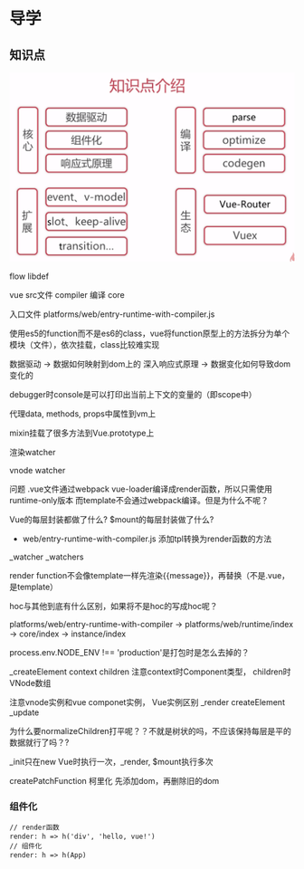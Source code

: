 # 导学

## 知识点
![](./images/2019-04-16-22-39-23.png)


flow libdef

vue src文件
compiler 编译
core 

入口文件
platforms/web/entry-runtime-with-compiler.js


使用es5的function而不是es6的class，vue将function原型上的方法拆分为单个模块（文件），依次挂载，class比较难实现


数据驱动  -> 数据如何映射到dom上的
深入响应式原理 -> 数据变化如何导致dom变化的


debugger时console是可以打印出当前上下文的变量的（即scope中）


代理data, methods, props中属性到vm上


mixin挂载了很多方法到Vue.prototype上


渲染watcher

vnode
watcher


问题
.vue文件通过webpack vue-loader编译成render函数，所以只需使用runtime-only版本
而template不会通过webpack编译。但是为什么不呢？


Vue的每层封装都做了什么?
$mount的每层封装做了什么?
  - web/entry-runtime-with-compiler.js 添加tpl转换为render函数的方法

_watcher
_watchers

render function不会像template一样先渲染{{message}}，再替换（不是.vue，是template）

hoc与其他到底有什么区别，如果将不是hoc的写成hoc呢？



platforms/web/entry-runtime-with-compiler -> platforms/web/runtime/index -> core/index -> instance/index


process.env.NODE_ENV !== 'production'是打包时是怎么去掉的？

_createElement  context children 注意context时Component类型， children时VNode数组


注意vnode实例和vue componet实例， Vue实例区别
_render createElement _update

为什么要normalizeChildren打平呢？？不就是树状的吗，不应该保持每层是平的数据就行了吗？?



_init只在new Vue时执行一次，_render, $mount执行多次

createPatchFunction 柯里化
先添加dom，再删除旧的dom



### 组件化

```
// render函数
render: h => h('div', 'hello, vue!')
// 组件化
render: h => h(App)
```
